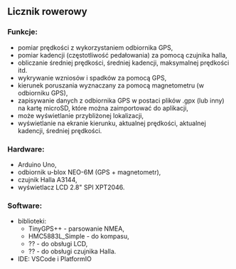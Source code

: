 ## Licznik rowerowy

### Funkcje:
- pomiar prędkości z wykorzystaniem odbiornika GPS,
- pomiar kadencji (częstotliwość pedałowania) za pomocą czujnika halla,
- obliczanie średniej prędkości, średniej kadencji, maksymalnej prędkości itd.
- wykrywanie wzniosów i spadków za pomocą GPS,
- kierunek poruszania wyznaczany za pomocą magnetometru (w odbiorniku GPS),
- zapisywanie danych z odbiornika GPS w postaci plików .gpx (lub inny) na kartę microSD, które można zaimportować do aplikacji,
- może wyświetlanie przybliżonej lokalizacji,
- wyświetlanie na ekranie kierunku, aktualnej prędkości, aktualnej kadencji, średniej prędkości.

### Hardware:
- Arduino Uno,
- odbiornik u-blox NEO-6M (GPS + magnetometr),
- czujnik Halla A3144,
- wyświetlacz LCD 2.8" SPI XPT2046.
 
### Software:
- biblioteki:
    - TinyGPS++ - parsowanie NMEA,
    - HMC5883L_Simple - do kompasu,
    - ?? - do obsługi LCD,
    - ?? - do obsługi czujnika Halla.
- IDE: VSCode i PlatformIO
